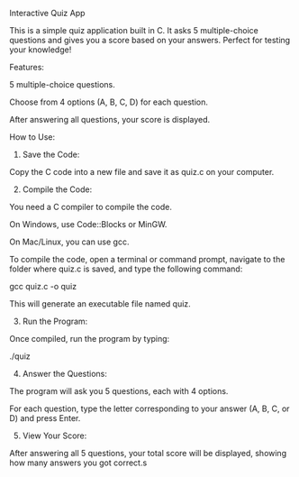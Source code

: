 Interactive Quiz App

This is a simple quiz application built in C. It asks 5 multiple-choice questions and gives you a score based on your answers. Perfect for testing your knowledge!

Features:

5 multiple-choice questions.

Choose from 4 options (A, B, C, D) for each question.

After answering all questions, your score is displayed.

How to Use:
1. Save the Code:

Copy the C code into a new file and save it as quiz.c on your computer.

2. Compile the Code:

You need a C compiler to compile the code.

On Windows, use Code::Blocks or MinGW.

On Mac/Linux, you can use gcc.

To compile the code, open a terminal or command prompt, navigate to the folder where quiz.c is saved, and type the following command:

gcc quiz.c -o quiz


This will generate an executable file named quiz.

3. Run the Program:

Once compiled, run the program by typing:

./quiz

4. Answer the Questions:

The program will ask you 5 questions, each with 4 options.

For each question, type the letter corresponding to your answer (A, B, C, or D) and press Enter.

5. View Your Score:

After answering all 5 questions, your total score will be displayed, showing how many answers you got correct.s
